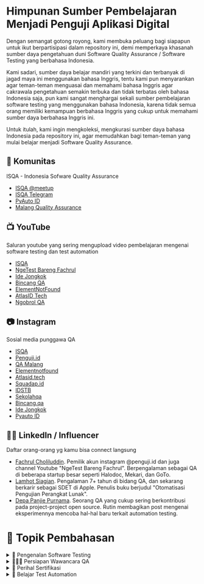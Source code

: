 # Himpunan Sumber Pembelajaran Menjadi Penguji Aplikasi Digital
Dengan semangat gotong royong, kami membuka peluang bagi siapapun untuk ikut berpartisipasi dalam repository ini, demi memperkaya khasanah sumber daya pengetahuan duni Software Quality Assurance / Software Testing yang berbahasa Indonesia.

Kami sadari, sumber daya belajar mandiri yang terkini dan terbanyak di jagad maya ini menggunakan bahasa Inggris, tentu kami pun menyarankan agar teman-teman menguasai dan memahami bahasa Inggris agar cakrawala pengetahuan semakin terbuka dan tidak terbatas oleh bahasa Indonesia saja, pun kami sangat menghargai sekali sumber pembelajaran software testing yang menggunakan bahasa Indonesia, karena tidak semua orang memiliki kemampuan berbahasa Inggris yang cukup untuk memahami sumber daya berbahasa Inggris ini.

Untuk itulah, kami ingin mengkoleksi, mengkurasi sumber daya bahasa Indonesia pada repository ini, agar memudahkan bagi teman-teman yang mulai belajar menjadi Software Quality Assurance.


## 🤝 Komunitas
ISQA - Indonesia Sofware Quality Assurance
- [ISQA @meetup](https://www.meetup.com/Indonesia-Software-Quality-Assurance/)
- [ISQA Telegram](https://t.me/sqa_id)
- [PyAuto ID](https://t.me/pyautoid)
- [Malang Quality Assurance](https://t.me/qamalang)

## 📺 YouTube
Saluran youtube yang sering mengupload video pembelajaran mengenai software testing dan test automation
- [ISQA](https://www.youtube.com/c/ISQA_ID)
- [NgeTest Bareng Fachrul](https://www.youtube.com/c/NgeTestBarengFachrul)
- [Ide Jongkok](https://www.youtube.com/c/IdeJongkok)
- [Bincang QA](https://www.youtube.com/c/BincangQA)
- [ElementNotFound](https://www.youtube.com/channel/UCBwAUdVRaRNZszCaZOScrxg/)
- [AtlasID Tech](https://www.youtube.com/channel/UC7Es-J72Zry2OZxWF4hMkFg)
- [Ngobrol QA](https://www.youtube.com/channel/UCARN0p3ByRIxs4CA_SS5Tdw)


## 📷 Instagram
Sosial media punggawa QA
- [ISQA](https://www.instagram.com/isqa_id/)
- [Penguji.id](https://www.instagram.com/penguji.id/)
- [QA Malang](https://www.instagram.com/qamalang/)
- [Elementnotfound](https://www.instagram.com/elementnotfound/)
- [Atlasid.tech](https://www.instagram.com/atlasid.tech/)
- [Squadap.id](https://www.instagram.com/squadap.id/)
- [IDSTB](https://www.instagram.com/idstb_id/)
- [Sekolahqa](https://www.instagram.com/sekolahqa/)
- [Bincang.qa](https://www.instagram.com/bincang.qa/)
- [Ide Jongkok](https://www.instagram.com/idejongkok/)
- [Pyauto ID](https://www.instagram.com/pyautoid/)

## 👮🏼 LinkedIn / Influencer
Daftar orang-orang yg kamu bisa connect langsung
- [Fachrul Choliluddin](https://www.linkedin.com/in/fachrul/). Pemilik akun instagram @penguji.id dan juga channel Youtube "NgeTest Bareng Fachrul". Berpengalaman sebagai QA di beberapa startup besar seperti Halodoc, Mekari, dan GoTo.
- [Lamhot Siagian](https://www.linkedin.com/in/lamhotsiagian/). Pengalaman 7+ tahun di bidang QA, dan sekarang berkarir sebagai SDET di Apple. Penulis buku berjudul "Otomatisasi Pengujian Perangkat Lunak".
- [Depa Panjie Purnama](https://www.linkedin.com/in/depapp/). Seorang QA yang cukup sering berkontribusi pada project-project open source. Rutin membagikan post mengenai eksperimennya mencoba hal-hal baru terkait automation testing.

# 🌟 Topik Pembahasan

<details>
  <summary>🤔 Pengenalan Software Testing</summary>

## Artikel
#### fachrul.id
* [Saya Software Quality Tester baru, bagaimana cara saya memulai?](https://fachrul.id/saya-software-quality-tester-baru-bagaimana-cara-saya-memulai/)

#### Malang Quality Assurance
* [Berbagai artikel tentang Quality Assurance, Manual dan Automation](https://medium.com/qa-malang)

## Video
#### ElementNotFound
* [Test Engineer? SDET? SEIT?](https://www.youtube.com/watch?v=PtO7vWoZaU8)


#### NgeTest Bareng Fachrul
* [Belajar Menjadi Software QA Andalan](https://www.youtube.com/playlist?list=PLfQWB548wEGZL3gZ6WEWvQOpelQ6cRvw4)


#### Bincang QA
* [SQA Journey Path](https://www.youtube.com/playlist?list=PLteNxiEnsdrT1KQDW3tXGeuRubHT8szwv)

</details>


<details>
  <summary>🧑🏻‍💻 Persiapan Wawancara QA</summary>

## Artikel
##### fachrul.id
* [Portofolio QA - Tampil Memikat Melamar Lowongan Kerja Software Quality Assurance/Engineer](https://fachrul.id/portofolio-software-quality-assurance/)

## Video
#### ElementNotFound
* [QA Interview - Insider tips!](https://www.youtube.com/watch?v=ePOXfZTzBQ8)
* [How To Ace Your Interview - Tips from Talent Acquisition](https://www.youtube.com/watch?v=NWJP3r42VfE)

#### NgeTest Bareng Fachrul
* [Kumpulan Pertanyaan Umum saat Interview Software Engineer](https://www.youtube.com/playlist?list=PLfQWB548wEGbBUTSqybdnvrzulOgC59Gy)

#### Ngobrol QA
* [Nyari Kerja? Semua Bisa Jadi Software Tester Asalkan ...](https://www.youtube.com/watch?v=e23zeWnufj4&list=PLWm4TTUtmpXYRcnDzs7dy4f9M4REelvvG&index=1)
</details>

<details>
  <summary>🎫 Perihal Sertifikasi</summary>

## Video
#### ElementNotFound
* [All you need to know about ISTQB!!](https://www.youtube.com/watch?v=2mwLYAYsi94)
</details>

<details>
  <summary>🤖 Belajar Test Automation</summary>

## Video
### Python
#### Ide Jongkok
* [Belajar Automation Selenium Python](https://www.youtube.com/playlist?list=PLW3Gs0ff2b79n_4Qy__mHZO9EcIiB4NZZ)
* [Automation Selenium 4 Python (Remake)](https://www.youtube.com/watch?v=8Vo8sETHLgg&list=PLW3Gs0ff2b78zcn78np340hKyKVw84Dhh    )
* [Python Automation API Test](https://www.youtube.com/playlist?list=PLW3Gs0ff2b7-Ny7RJTeKr1_lEVxm7eyUE)
* [Belajar Appium Python](https://www.youtube.com/playlist?list=PLW3Gs0ff2b78GK8zYyDF355d55s9kYLDa)
* [Belajar Test Automation lengkap dengan Learning Path nya](https://testautomationu.applitools.com/)

#### NgeTest Bareng Fachrul
* [Belajar Membuat API Automation Test Framework dengan Python](https://www.youtube.com/playlist?list=PLfQWB548wEGaol4i5Bi9WzcJVMu0URzyd)
* [Belajar Automation Test Mobile dengan Appium + Python](https://www.youtube.com/playlist?list=PLfQWB548wEGYjsa6P5IV-T7AKLrkfopDQ)

#### Bincang QA
* [Setup Cucumber Selenium Java](https://youtu.be/dTAxSbGikSk)
* [Web Automation Testing menggunakan Cucumber Selenium Java](https://youtu.be/zRPyrNq9bWI)
</details>